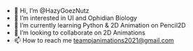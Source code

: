 - 👋 Hi, I’m @HazyGoezNutz
- 👀 I’m interested in UI and Ophidian Biology
- 🌱 I’m currently learning Python & 2D Animation on Pencil2D
- 💞️ I’m looking to collaborate on 2D Animations
- 📫 How to reach me teampjanimations2021@gmail.com

<!---
HazyGoezNutz/HazyGoezNutz is a ✨ special ✨ repository because its `README.md` (this file) appears on your GitHub profile.
You can click the Preview link to take a look at your changes.
--->
